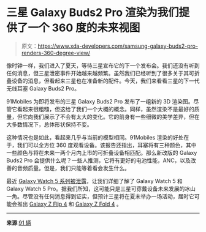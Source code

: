 # 三星 Galaxy Buds2 Pro 渲染为我们提供了一个 360 度的未来视图

> 原文：<https://www.xda-developers.com/samsung-galaxy-buds2-pro-renders-360-degree-view/>

像时钟一样，我们进入了夏天，等待三星宣布它的下一个发布会。我们还没有听到任何消息，但三星泄密事件开始越来越频繁。虽然我们已经听到了很多关于其可折叠设备的消息，但看起来三星也在准备新的配件。今天，我们来看看三星的下一代无线耳塞 Galaxy Buds2 Pro。

91Mobiles 为即将发布的三星 Galaxy Buds2 Pro 发布了一组新的 3D 渲染图。尽管它看起来很粗糙，但这给了我们一个大概的概念。同样，虽然渲染不是最好的质量，但它向我们展示了不会有太大的变化。它的前身有一些细微的美学差异，但在大多数情况下，总体形状保持不变。

这种情况也是如此，看起来几乎与当前的模型相同。91Mobiles 渲染的好处在于，我们可以全方位 360 度观看设备。该报告还指出，耳塞将有三种颜色，其中一些颜色与将在未来一两个月内上市的可折叠设备相匹配。那么新改版的 Galaxy Buds2 Pro 会提供什么呢？一些人推测，它将有更好的电池性能，ANC，以及改善的音频质量。但是，我们只能等着看会发生什么。

最近 [Galaxy Watch 5 系列被泄露](https://www.xda-developers.com/galaxy-watch-5-series-leaked-renders/)，让我们详细了解了 Galaxy Watch 5 和 Galaxy Watch 5 Pro。据我们所知，这可能只是三星可穿戴设备未来发展的冰山一角。尽管没有任何消息得到证实，但预计三星将在夏末举办一场活动，届时它可能会推出 [Galaxy Z Flip 4](https://www.xda-developers.com/samsung-galaxy-z-flip-4/) 和 [Galaxy Z Fold 4](https://www.xda-developers.com/samsung-galaxy-z-fold-4/) 。

* * *

**来源**:[91 辆](https://www.91mobiles.com/hub/exclusive-samsung-galaxy-buds2-pro-first-images/)